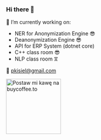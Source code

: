 ### Hi there 👋

🔭 I’m currently working on:
- NER for Anonymization Engine 😎
- Deanonymization Engine 😎
- API for ERP System (dotnet core)
- C++ class room 😎
- NLP class room 𖮃

💬 pkisiel@gmail.com


<a href="https://buycoffee.to/pkisiel" target="_blank"><img src="https://buycoffee.to/btn/buycoffeeto-btn-primary.svg" style="width: 150px" alt="Postaw mi kawę na buycoffee.to"></a>

<!--
Here are some ideas to get you started:

- 🔭 I’m currently working on ...
- 🌱 I’m currently learning ...
- 👯 I’m looking to collaborate on ...
- 🤔 I’m looking for help with ...
- 💬 Ask me about ...
- 📫 How to reach me: ...
- 😄 Pronouns: ...
- ⚡ Fun fact: ...
-->

